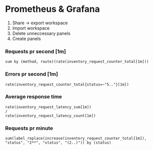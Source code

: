 # Prometheus & Grafana

1. Share -> export workspace
2. Import workspace
3. Delete unneccessary panels
4. Create panels

### Requests pr second [1m]
```
sum by (method, route)(rate(inventory_request_counter_total[1m]))
```

### Errors pr second [1m]
```
rate(inventory_request_counter_total{status=~"5.."}[1m])
```

### Average response time
```
rate(inventory_request_latency_sum[1m])
/
rate(inventory_request_latency_count[1m])
```


### Requests pr minute
```
sum(label_replace(increase(inventory_request_counter_total[1m]), "status", "2**", "status", "(2..)")) by (status)
```